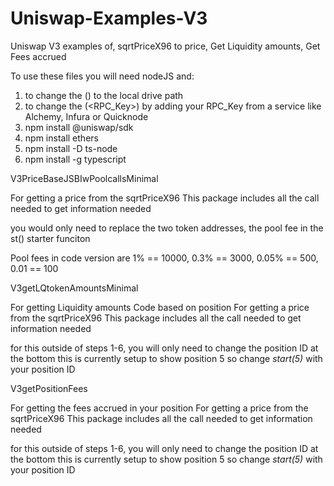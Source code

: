 # Uniswap-Examples-V3
Uniswap V3 examples of, sqrtPriceX96 to price, Get Liquidity amounts, Get Fees accrued 


To use these files you will need nodeJS and:
1. to change the (<PATH>) to the local drive path
2. to change the (<RPC_Key>) by adding your RPC_Key from a service like Alchemy, Infura or Quicknode
3. npm install @uniswap/sdk
4. npm install ethers
5. npm install -D ts-node
6. npm install -g typescript




V3PriceBaseJSBIwPoolcallsMinimal

For getting a price from the sqrtPriceX96
This package includes all the call needed to get information needed

you would only need to replace the two token addresses, the pool fee in the st() starter funciton

Pool fees in code version are
1% == 10000, 0.3% == 3000, 0.05% == 500, 0.01 == 100



V3getLQtokenAmountsMinimal

For getting Liquidity amounts Code based on position
For getting a price from the sqrtPriceX96
This package includes all the call needed to get information needed

for this outside of steps 1-6, you will only need to change the position ID at the bottom
this is currently setup to show position 5 so change *start(5)* with your position ID


V3getPositionFees

For getting the fees accrued in your position
For getting a price from the sqrtPriceX96
This package includes all the call needed to get information needed

for this outside of steps 1-6, you will only need to change the position ID at the bottom
this is currently setup to show position 5 so change *start(5)* with your position ID
